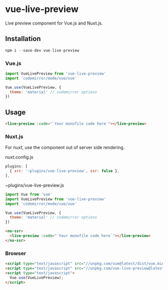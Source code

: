 # vue-live-preview

Live preview component for Vue.js and Nuxt.js.

## Installation

```js
npm i --save-dev vue-live-preview
```

### Vue.js

```js
import VueLivePreview from 'vue-live-preview'
import 'codemirror/mode/vue/vue'

Vue.use(VueLivePreview, {
  theme: 'material' // codemirror options
})
```

## Usage

```html
<live-preview :code="`Your monofile code here`"></live-preview>
```

### Nuxt.js

For nuxt, use the component out of server side rendering.

nuxt.config.js
```js
plugins: [
  { src: '~plugins/vue-live-preview', ssr: false },
],
```

~plugins/vue-live-preview.js
```js
import Vue from 'vue'
import VueLivePreview from 'vue-live-preview'
import 'codemirror/mode/vue/vue'

Vue.use(VueLivePreview, {
  theme: 'material' // codemirror options
})
```

```html
<no-ssr>
  <live-preview :code="`Your monofile code here`"></live-preview>
</no-ssr>
```

### Browser

```html
<script type="text/javascript" src="//unpkg.com/vue@latest/dist/vue.min.js"></script>
<script type="text/javascript" src="//unpkg.com/vue-live-preview@latest/dist/vue-live-preview.min.js"></script>
<script type="text/javascript">
  Vue.use(VueLivePreview);
</script>
```
